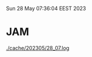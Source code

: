 Sun 28 May 07:36:04 EEST 2023
# JAM
<a href='./cache/202305/28_07.log'>./cache/202305/28_07.log</a>

